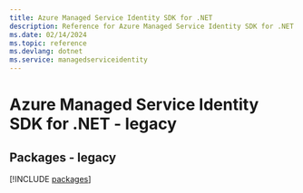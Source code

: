 ```yaml
---
title: Azure Managed Service Identity SDK for .NET
description: Reference for Azure Managed Service Identity SDK for .NET
ms.date: 02/14/2024
ms.topic: reference
ms.devlang: dotnet
ms.service: managedserviceidentity
---
```

# Azure Managed Service Identity SDK for .NET - legacy
## Packages - legacy
[!INCLUDE [packages](managed-service-identity-index.md)]